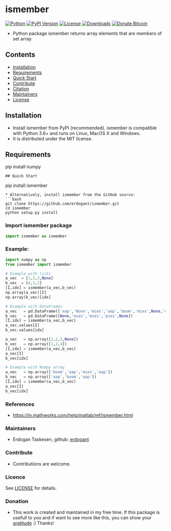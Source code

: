 # ismember

[![Python](https://img.shields.io/pypi/pyversions/ismember)](https://img.shields.io/pypi/pyversions/ismember)
[![PyPI Version](https://img.shields.io/pypi/v/ismember)](https://pypi.org/project/ismember/)
[![License](https://img.shields.io/badge/license-MIT-green.svg)](https://github.com/erdogant/ismember/blob/master/LICENSE)
[![Downloads](https://pepy.tech/badge/ismember/week)](https://pepy.tech/project/ismember/week)
[![Donate Bitcoin](https://img.shields.io/badge/donate-orange.svg)](https://erdogant.github.io/donate/?currency=USD&amount=5)

* Python package ismember returns array elements that are members of set array

## Contents
- [Installation](#-installation)
- [Requirements](#-Requirements)
- [Quick Start](#-quick-start)
- [Contribute](#-contribute)
- [Citation](#-citation)
- [Maintainers](#-maintainers)
- [License](#-copyright)

## Installation
* Install ismember from PyPI (recommended). ismember is compatible with Python 3.6+ and runs on Linux, MacOS X and Windows. 
* It is distributed under the MIT license.

## Requirements
pip install numpy
```
## Quick Start
```

pip install ismember
```
* Alternatively, install ismember from the GitHub source:
```bash
git clone https://github.com/erdogant/ismember.git
cd ismember
python setup.py install
```  

### Import ismember package
```python
import ismember as ismember
```

### Example:
```python
import numpy as np
from ismember import ismember

# Example with lists
a_vec  = [1,2,3,None]
b_vec  = [4,1,2]
[I,idx] = ismember(a_vec,b_vec)
np.array(a_vec)[I]
np.array(b_vec)[idx]

# Example with DataFrames
a_vec   = pd.DataFrame(['aap','None','mies','aap','boom','mies',None,'mies','mies','pies',None])
b_vec   = pd.DataFrame([None,'mies','mies','pies',None])
[I,idx] = ismember(a_vec,b_vec)
a_vec.values[I]
b_vec.values[idx]

a_vec   = np.array([1,2,3,None])
b_vec   = np.array([1,2,4])
[I,idx] = ismember(a_vec,b_vec)
a_vec[I]
b_vec[idx]

# Example with Numpy array
a_vec   = np.array(['boom','aap','mies','aap'])
b_vec   = np.array(['aap','boom','aap'])
[I,idx] = ismember(a_vec,b_vec)
a_vec[I]
b_vec[idx]

```

### References
* https://in.mathworks.com/help/matlab/ref/ismember.html
   
### Maintainers
* Erdogan Taskesen, github: [erdogant](https://github.com/erdogant)

### Contribute
* Contributions are welcome.

### Licence
See [LICENSE](LICENSE) for details.

### Donation
* This work is created and maintained in my free time. If this package is usefull to you and if want to see more like this, you can show your <a href="https://erdogant.github.io/donate/?currency=USD&amount=5">gratitude</a> :) Thanks!
